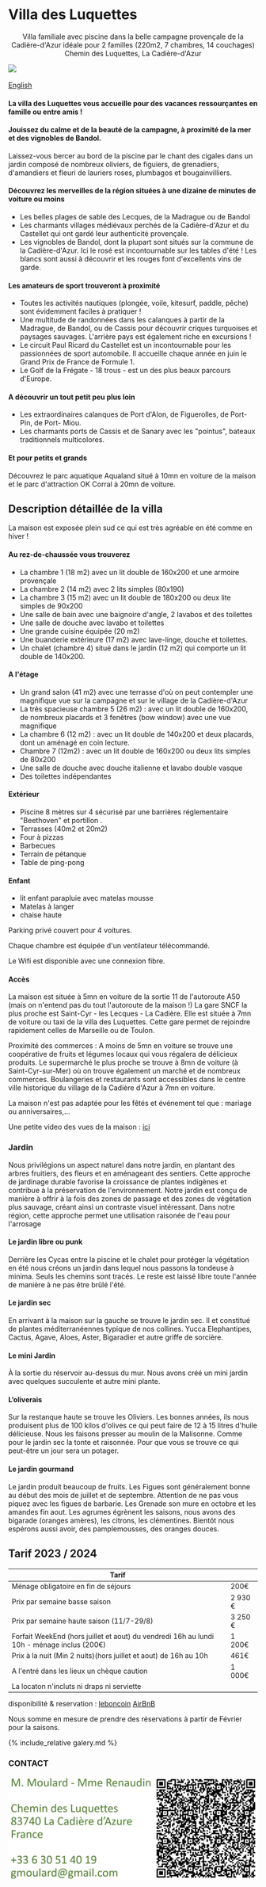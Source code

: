 
# Villa des Luquettes

<center>
Villa familiale avec piscine dans la belle campagne provençale de la Cadière-d'Azur idéale pour 2 familles (220m2, 7 chambres, 14 couchages) Chemin des Luquettes, La Cadière-d'Azur
</center>

![](img/DSC_0068_6.JPG)


[English](index_en)

#### La villa des Luquettes vous accueille pour des vacances ressourçantes en famille ou entre amis !

#### Jouissez du calme et de la beauté de la campagne, à proximité de la mer et des vignobles de Bandol.
Laissez-vous bercer au bord de la piscine par le chant des cigales dans un jardin composé de nombreux oliviers, de figuiers, de grenadiers, d'amandiers et fleuri de lauriers roses, plumbagos et bougainvilliers. 

#### Découvrez les merveilles de la région situées à une dizaine de minutes de voiture ou moins

- Les belles plages de sable des Lecques, de la Madrague ou de Bandol
- Les charmants villages médiévaux perchés de la Cadière-d'Azur et du Castellet qui ont gardé leur authenticité provençale.
- Les vignobles de Bandol, dont la plupart sont situés sur la commune de la Cadière-d'Azur. Ici le rosé est incontournable sur les tables d'été ! Les blancs sont aussi à découvrir et les rouges font d'excellents vins de garde.

#### Les amateurs de sport trouveront à proximité

- Toutes les activités nautiques (plongée, voile, kitesurf, paddle, pêche) sont évidemment faciles à pratiquer ! 
- Une multitude de randonnées dans les calanques à partir de la Madrague, de Bandol, ou de Cassis pour découvrir criques turquoises et paysages sauvages. L'arrière pays est également riche en excursions !
- Le circuit Paul Ricard du Castellet est un incontournable pour les passionnées de sport automobile. Il accueille chaque année en juin le Grand Prix de France de Formule 1.
- Le Golf de la Frégate - 18 trous - est un des plus beaux parcours d'Europe.

#### A découvrir un tout petit peu plus loin

- Les extraordinaires calanques de Port d'Alon, de Figuerolles, de Port-Pin, de Port- Miou. 
- Les charmants ports de Cassis et de Sanary avec les "pointus", bateaux traditionnels multicolores.


#### Et pour petits et grands

Découvrez le parc aquatique Aqualand situé à 10mn en voiture de la maison et le parc d'attraction OK Corral à 20mn de voiture.


## Description détaillée de la villa

La maison est exposée plein sud ce qui est très agréable en été comme en hiver !

#### Au rez-de-chaussée vous trouverez 

- La chambre 1 (18 m2) avec un lit double de 160x200 et une armoire provençale 
- La chambre 2 (14 m2) avec 2 lits simples (80x190)
- La chambre 3 (15 m2) avec un lit double de 180x200 ou deux lite simples de 90x200
- Une salle de bain avec une baignoire d'angle, 2 lavabos et des toilettes
- Une salle de douche avec lavabo et toilettes
- Une grande cuisine équipée (20 m2)
- Une buanderie extérieure (17 m2) avec lave-linge, douche et toilettes.
- Un chalet (chambre 4) situé dans le jardin (12 m2) qui comporte un lit double de 140x200.

#### A l'étage

- Un grand salon (41 m2) avec une terrasse d'où on peut contempler une magnifique vue sur la campagne et sur le village de la Cadière-d'Azur
- La très spacieuse chambre 5 (26 m2) : avec un lit double de 160x200, de nombreux placards et 3 fenêtres (bow window) avec une vue magnifique
- La chambre 6 (12 m2) : avec un lit double de 140x200 et deux placards, dont un aménagé en coin lecture. 
- Chambre 7 (12m2) : avec un lit double de 160x200 ou deux lits simples de 80x200
- Une salle de douche avec douche  italienne et lavabo double vasque
- Des toilettes  indépendantes

#### Extérieur

- Piscine 8 mètres sur 4 sécurisé par une barrières réglementaire "Beethoven" et portillon .
- Terrasses (40m2 et 20m2)
- Four à pizzas
- Barbecues
- Terrain de pétanque
- Table de ping-pong

#### Enfant

- lit enfant parapluie avec matelas mousse
- Matelas à langer  
- chaise haute

Parking privé couvert pour 4 voitures. 

Chaque chambre est équipée d'un ventilateur télécommandé. 

Le Wifi est disponible avec une connexion  fibre.

#### Accès 

La maison est située à 5mn en voiture de la sortie 11 de l'autoroute A50 (mais on n'entend pas du tout l'autoroute de la maison  !)
La gare SNCF la plus proche est Saint-Cyr - les Lecques - La Cadière. Elle est située à 7mn de voiture ou taxi de la villa des Luquettes. Cette gare permet de rejoindre rapidement celles de Marseille ou de Toulon.

Proximité des commerces : 
A moins de 5mn en voiture se trouve une coopérative de fruits et légumes locaux qui vous régalera de délicieux produits. 
Le supermarché le plus proche se trouve à 8mn de voiture (à Saint-Cyr-sur-Mer) où on trouve également un marché et de nombreux commerces.
Boulangeries et restaurants sont accessibles dans le centre ville historique du village de la Cadière d'Azur à 7mn en voiture.

La maison n'est pas adaptée pour les fêtés et événement tel que : mariage ou anniversaires,...

Une petite video des vues de la maison : [ici](https://youtu.be/AcLem2M6H9o)

### Jardin 
Nous privilégions un aspect naturel dans notre jardin, en plantant des arbres fruitiers, des fleurs et en aménageant des sentiers. Cette approche de jardinage durable favorise la croissance de plantes indigènes et contribue à la préservation de l'environnement. Notre jardin est conçu de manière à offrir à la fois des zones de passage et des zones de végétation plus sauvage, créant ainsi un contraste visuel intéressant. Dans notre région, cette approche permet une utilisation raisonée de l'eau pour l'arrosage
#### Le jardin libre ou punk
Derrière les Cycas entre la piscine et le chalet pour protéger la végétation en été nous créons un jardin dans lequel nous passons la tondeuse à minima. Seuls les chemins sont tracés. Le reste est laissé libre toute l'année de manière à ne pas être brûlé l'été.
#### Le jardin sec
En arrivant à la maison sur la gauche se trouve le jardin sec. Il et constitué de plantes méditerranéennes typique de nos collines. Yucca Elephantipes, Cactus, Agave, Aloes, Aster, Bigaradier et autre griffe de sorcière.
#### Le mini Jardin
À la sortie du réservoir au-dessus du mur. Nous avons créé un mini jardin avec quelques succulente et autre mini plante.
#### L’oliverais
Sur la restanque haute se trouve les Oliviers. Les bonnes années, ils nous produisent plus de 100 kilos d'olives ce qui peut faire de 12 à 15 litres d'huile délicieuse. Nous les faisons presser au moulin de la Malisonne. Comme pour le jardin sec la tonte et raisonnée. Pour que vous se trouve ce qui peut-être un jour sera un potager.
#### Le jardin gourmand
Le jardin produit beaucoup de fruits. Les Figues sont généralement bonne au début des mois de juillet et de septembre. Attention de ne pas vous piquez avec les figues de barbarie. Les Grenade son mure en octobre et les amandes fin aout. Les agrumes égrènent les saisons, nous avons des bigarade (oranges amères), les citrons, les clémentines. Bientôt nous espérons aussi avoir, des pamplemousses, des oranges douces. 




## Tarif 2023 / 2024

|Tarif||
|-|-|
|Ménage obligatoire en fin de séjours|200€|
|Prix par semaine basse saison|2 930 €|
|Prix par semaine haute saison (11/7-29/8)|3 250 €|
|Forfait WeekEnd (hors juillet et aout) du vendredi 16h au lundi 10h - ménage inclus (200€) |1 200€|
|Prix à la nuit (Min 2 nuits)(hors juillet et aout) de 16h au 10h |461€|
|A l'entré dans les lieux un chèque caution |1 000€|
|La locaton n'incluts ni draps ni serviette||


disponibilité & reservation : [leboncoin](https://www.leboncoin.fr/locations_gites/2278518995.htm)
[AirBnB](airbnb.com/h/villadesluquettes)


Nous somme en mesure de prendre des réservations à partir de Février pour la saisons. 

{% include_relative galery.md %}

### CONTACT

![](img/qrcode.jpg)


<script>
   document.write(navigator.language);
</script>


